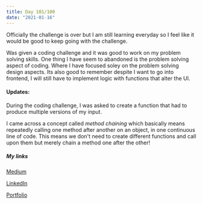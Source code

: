 ```yaml
---
title: Day 101/100
date: "2021-01-16"
---
```


Officially the challenge is over but I am still learning everyday so I feel like it would be good to keep going with the challenge.

Was given a coding challenge and it was good to work on my problem solving skills. One thing I have seem to abandoned is the problem solving aspect of coding. Where I have focused soley on the problem solving design aspects. Its also good to remember despite I want to go into frontend, I will still have to implement logic with functions that alter the UI. 

#### Updates:

During the coding challenge, I was asked to create a function that had to produce multiple versions of my input. 

I came across a concept called *method chaining* which basically means repeatedly calling one method after another on an object, in one continuous line of code. 
This means we don't need to create different functions and call upon them but merely chain a method one after the other!

##### My links 
[Medium](https://medium.com/@kalemajoanna)

[LinkedIn](https://www.linkedin.com/in/joanna-e-kalema-a5a5b4136/)

[Portfolio](https://joannathedeveloper.netlify.app/)

